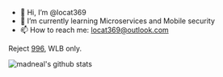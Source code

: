 - 👋 Hi, I’m @locat369
- 🌱 I’m currently learning Microservices and Mobile security
- 📫 How to reach me: locat369@outlook.com

Reject [996](https://996.icu/#/en_US), WLB only.

![madneal's github stats](https://github-readme-stats.vercel.app/api?username=locat369&show_icons=true&theme=radical)
